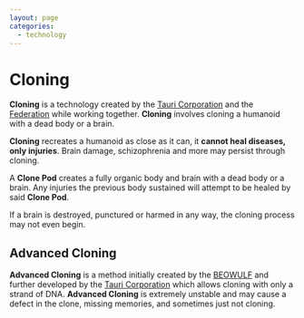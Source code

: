 ```yaml
---
layout: page
categories: 
  - technology
---
```


# Cloning

**Cloning** is a technology created by the [Tauri Corporation](../factions/tauri) and the [Federation](../factions/federation) while working together. **Cloning** involves cloning a humanoid with a dead body or a brain.

**Cloning** recreates a humanoid as close as it can, it **cannot heal diseases, only injuries**. Brain damage, schizophrenia and more may persist through cloning.

A **Clone Pod** creates a fully organic body and brain with a dead body or a brain. Any injuries the previous body sustained will attempt to be healed by said **Clone Pod**.

If a brain is destroyed, punctured or harmed in any way, the cloning process may not even begin.

## Advanced Cloning

**Advanced Cloning** is a method initially created by the [BEOWULF](../factions/minor/beowulf) and further developed by the [Tauri Corporation](../factions/tauri) which allows cloning with only a strand of DNA. **Advanced Cloning** is extremely unstable and may cause a defect in the clone, missing memories, and sometimes just not cloning.
